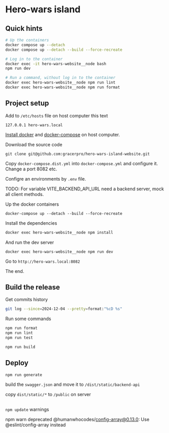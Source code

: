 # Hero-wars island

## Quick hints

```bash
# Up the containers
docker compose up --detach
docker compose up --detach --build --force-recreate

# Log in to the container
docker exec -it hero-wars-website__node bash
npm run dev

# Run a command, without log in to the container
docker exec hero-wars-website__node npm run lint
docker exec hero-wars-website__node npm run format
```


## Project setup

Add to `/etc/hosts` file on host computer this text

```
127.0.0.1 hero-wars.local
```

[Install docker](https://docs.docker.com/engine/install/)
and
[docker-compose](https://docs.docker.com/compose/install/) on host computer.

Download the source code

```
git clone git@github.com:gracerpro/hero-wars-island-website.git
```

Copy `docker-compose.dist.yml` into `docker-compose.yml` and configure it. Change a port 8082 etc.

Configre an environments by `.env` file.

TODO: For variable VITE_BACKEND_API_URL need a backend server, mock all client methods.

Up the docker containers

```
docker-compose up --detach --build --force-recreate
```

Install the dependencies

```bash
docker exec hero-wars-website__node npm install
```

And run the dev server

```
docker exec hero-wars-website__node npm run dev
```

Go to `http://hero-wars.local:8082`

The end.


## Build the release

Get commits history

```bash
git log --since=2024-12-04 --pretty=format:"%cD %s"
```

Run some commands

```bash
npm run format
npm run lint
npm run test

npm run build
```

## Deploy

```bash
npm run generate
```

build the `swagger.json` and move it to `/dist/static/backend-api`

copy `dist/static/*` to `/public` on server


##

`npm update` warnings

npm warn deprecated @humanwhocodes/config-array@0.13.0: Use @eslint/config-array instead
